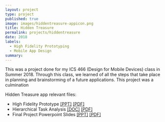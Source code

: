 ```yaml
---
layout: project
type: project
published: true
image: images/hiddentreasure-appicon.png
title: Hidden Treasure
permalink: projects/hiddentreasure
date: 2018
labels:
  - High Fidelity Prototyping
  - Mobile App Design
summary: 
---
```


This was a project done for my ICS 466 (Design for Mobile Devices) class in Summer 2018. Through this class, we learned of all the steps that take place in planning and brainstorming of a future applications. This project was a culmination


Hidden Treasure app relevant files:
  - High Fidelity Prototype [[PPT]](~/files/hiddentreasure/AprilBala-HiddenTreasureHFP.pptx) [[PDF]](~/files/hiddentreasure/AprilBala-HiddenTreasureHFP.pdf)
  - Hierarchical Task Analysis [[DOC]](~/files/hiddentreasure/HTA-FinalProject.docx) [[PDF]](~/files/hiddentreasure/HTA-FinalProject.pdf)
  - Final Project Powerpoint Slides [[PPT]](~/files/hiddentreasure/ICS466-AprilBala-FinalProject.pptx) [[PDF]](~/files/hiddentreasure/ICS466-AprilBala-FinalProject.pdf)